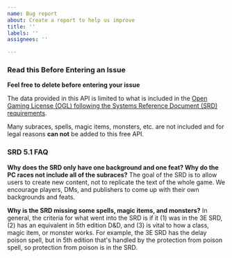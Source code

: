 ```yaml
---
name: Bug report
about: Create a report to help us improve
title: ''
labels: ''
assignees: ''

---
```


### Read this Before Entering an Issue
**Feel free to delete before entering your issue**

The data provided in this API is limited to what is included in the [Open Gaming License (OGL) following the Systems Reference Document (SRD) requirements](https://dnd.wizards.com/articles/features/systems-reference-document-srd).  

Many subraces, spells, magic items, monsters, etc. are not included and for legal reasons **can not** be added to this free API.

### SRD 5.1 FAQ
**Why does the SRD only have one background and one feat? Why do the PC races not include all of the subraces?** The goal of the SRD is to allow users to create new content, not to replicate the text of the whole game. We encourage players, DMs, and publishers to come up with their own backgrounds and feats.

**Why is the SRD missing some spells, magic items, and monsters?** In general, the criteria for what went into the SRD is if it (1) was in the 3E SRD, (2) has an equivalent in 5th edition D&D, and (3) is vital to how a class, magic item, or monster works. For example, the 3E SRD has the delay poison spell, but in 5th edition that's handled by the protection from poison spell, so protection from poison is in the SRD.
